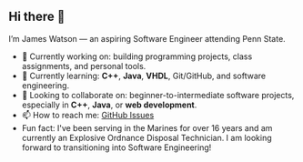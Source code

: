 ## Hi there 👋

I’m James Watson — an aspiring Software Engineer attending Penn State.  

- 🔭 Currently working on: building programming projects, class assignments, and personal tools.  
- 🌱 Currently learning: **C++**, **Java**, **VHDL**, Git/GitHub, and software engineering.  
- 👯 Looking to collaborate on: beginner-to-intermediate software projects, especially in **C++**, **Java**, or **web development**.  
- 📫 How to reach me: [GitHub Issues](https://github.com/SlimmithJimmith)
- Fun fact: I've been serving in the Marines for over 16 years and am currently an Explosive Ordnance Disposal Technician. I am looking forward to transitioning into Software Engineering!
